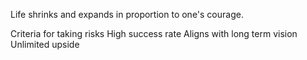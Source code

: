 Life shrinks and expands in proportion to one's courage.

Criteria for taking risks
High success rate
Aligns with long term vision
Unlimited upside